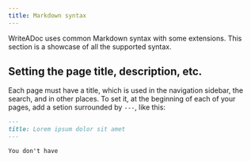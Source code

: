 ```yaml
---
title: Markdown syntax
---
```


WriteADoc uses common Markdown syntax with some extensions. This section is a showcase of all the supported syntax.


## Setting the page title, description, etc.

Each page must have a title, which is used in the navigation sidebar, the search, and in other places.
To set it, at the beginning of each of your pages, add a setion surrounded by `---`, like this:

```md
---
title: Lorem ipsum dolor sit amet
---

You don't have
```

